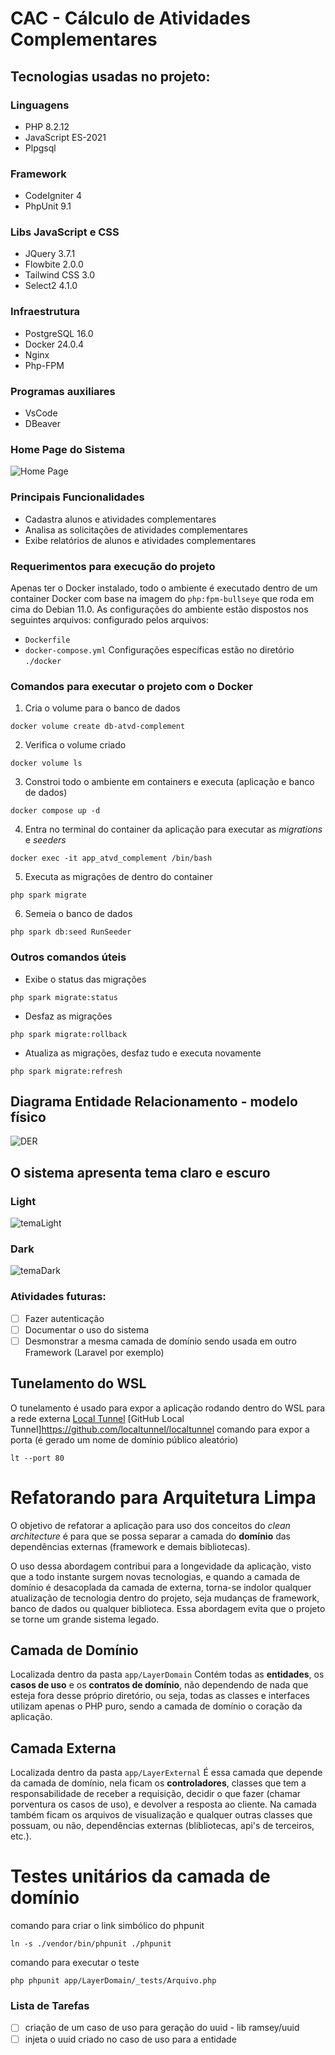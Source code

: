 # CAC - Cálculo de Atividades Complementares

## Tecnologias usadas no projeto:

### Linguagens
- PHP 8.2.12
- JavaScript ES-2021
- Plpgsql
### Framework
- CodeIgniter 4
- PhpUnit 9.1
### Libs JavaScript e CSS
- JQuery 3.7.1
- Flowbite 2.0.0
- Tailwind CSS 3.0
- Select2 4.1.0
### Infraestrutura
- PostgreSQL 16.0
- Docker 24.0.4
- Nginx
- Php-FPM
### Programas auxiliares
- VsCode
- DBeaver

### Home Page do Sistema
<img src="/public/assets/homePage.png" alt="Home Page">


### Principais Funcionalidades
- Cadastra alunos e atividades complementares
- Analisa as solicitações de atividades complementares
- Exibe relatórios de alunos e atividades complementares

### Requerimentos para execução do projeto

Apenas ter o Docker instalado, todo o ambiente é executado dentro de um container Docker com base na imagem do `php:fpm-bullseye` que roda em cima do Debian 11.0.
As configurações do ambiente estão dispostos nos seguintes arquivos:
configurado pelos arquivos:
- `Dockerfile`
- `docker-compose.yml`
Configurações específicas estão no diretório `./docker`

### Comandos para executar o projeto com o Docker

1. Cria o volume para o banco de dados
```
docker volume create db-atvd-complement
```
2. Verifica o volume criado
```
docker volume ls
```
3. Constroi todo o ambiente em containers e executa (aplicação e banco de dados)
```
docker compose up -d
```
4. Entra no terminal do container da aplicação para executar as _migrations_ e _seeders_
```
docker exec -it app_atvd_complement /bin/bash
```
5. Executa as migrações de dentro do container
```
php spark migrate
```
6. Semeia o banco de dados
```
php spark db:seed RunSeeder
```
### Outros comandos úteis
- Exibe o status das migrações
```
php spark migrate:status
```
- Desfaz as migrações
```
php spark migrate:rollback
```
- Atualiza as migrações, desfaz tudo e executa novamente
```
php spark migrate:refresh
```

## Diagrama Entidade Relacionamento - modelo físico
<img src="/public/assets/MER.png" alt="DER">

## O sistema apresenta tema claro e escuro

### Light
<img src="/public/assets/temaLight.png" alt="temaLight">

### Dark
<img src="/public/assets/temaDark.png" alt="temaDark">

### Atividades futuras:
- [ ] Fazer autenticação
- [ ] Documentar o uso do sistema
- [ ] Desmonstrar a mesma camada de domínio sendo usada em outro Framework (Laravel por exemplo)

## Tunelamento do WSL
O tunelamento é usado para expor a aplicação rodando dentro do WSL para a rede externa
[Local Tunnel](https://theboroer.github.io/localtunnel-www/)
[GitHub Local Tunnel]https://github.com/localtunnel/localtunnel
comando para expor a porta (é gerado um nome de domínio público aleatório)
```
lt --port 80
```

# Refatorando para Arquitetura Limpa
O objetivo de refatorar a aplicação para uso dos conceitos do _clean architecture_ é para que se possa separar a camada do __domínio__ das dependências externas (framework e demais bibliotecas).

O uso dessa abordagem contribui para a longevidade da aplicação, visto que a todo instante surgem novas tecnologias, e quando a camada de domínio é desacoplada da camada de externa, torna-se indolor qualquer atualização de tecnologia dentro do projeto, seja mudanças de framework, banco de dados ou qualquer biblioteca. Essa abordagem evita que o projeto se torne um grande sistema legado.

## Camada de Domínio
Localizada dentro da pasta `app/LayerDomain`
Contém todas as __entidades__, os __casos de uso__ e os __contratos de domínio__, não dependendo de nada que esteja fora desse próprio diretório, ou seja, todas as classes e interfaces utilizam apenas o PHP puro, sendo a camada de domínio o coração da aplicação.

## Camada Externa
Localizada dentro da pasta `app/LayerExternal`
É essa camada que depende da camada de domínio, nela ficam os __controladores__, classes que tem a responsabilidade de receber a requisição, decidir o que fazer (chamar porventura os casos de uso), e devolver a resposta ao cliente. Na camada também ficam os arquivos de visualização e qualquer outras classes que possuam, ou não, dependências externas (blibliotecas, api's de terceiros, etc.).

# Testes unitários da camada de domínio
comando para criar o link simbólico do phpunit
```console
ln -s ./vendor/bin/phpunit ./phpunit
```

comando para executar o teste
```
php phpunit app/LayerDomain/_tests/Arquivo.php
```
### Lista de Tarefas
- [ ] criação de um caso de uso para geração do uuid - lib ramsey/uuid
- [ ] injeta o uuid criado no caso de uso para a entidade